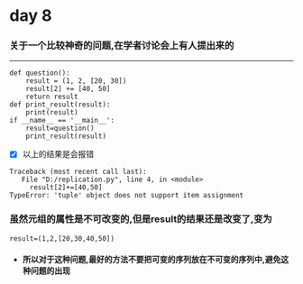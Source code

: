 # day 8

### 关于一个比较神奇的问题,在学者讨论会上有人提出来的

---
```
def question():
    result = (1, 2, [20, 30])
    result[2] += [40, 50]
    return result
def print_result(result):
    print(result)
if __name__ == '__main__':
    result=question()
    print_result(result)
```
- [x] 以上的结果是会报错
```
Traceback (most recent call last):
   File "D:/replication.py", line 4, in <module>
     result[2]+=[40,50]
TypeError: 'tuple' object does not support item assignment
```
### 虽然元组的属性是不可改变的,但是result的结果还是改变了,变为

``` 
result=(1,2,[20,30,40,50])
```
* #### 所以对于这种问题,最好的方法不要把可变的序列放在不可变的序列中,避免这种问题的出现
